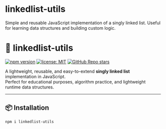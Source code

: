 # linkedlist-utils
Simple and reusable JavaScript implementation of a singly linked list. Useful for learning data structures and building custom logic.
# 🔗 linkedlist-utils

[![npm version](https://img.shields.io/npm/v/linkedlist-utils)](https://www.npmjs.com/package/linkedlist-utils)
[![license: MIT](https://img.shields.io/badge/license-MIT-green.svg)](LICENSE)
[![GitHub Repo stars](https://img.shields.io/github/stars/JeronimoVR/linkedlist-utils?style=social)](https://github.com/JeronimoVR/linkedlist-utils)

A lightweight, reusable, and easy-to-extend **singly linked list** implementation in JavaScript.  
Perfect for educational purposes, algorithm practice, and lightweight runtime data structures.

---

## 📦 Installation

```bash
npm i linkedlist-utils
